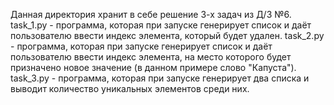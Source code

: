 Данная директория хранит в себе решение 3-х задач из Д/З №6. 
task_1.py - программа, которая при запуске генерирует список и даёт пользователю ввести индекс элемента, который будет удален.
task_2.py - программа, которая при запуске генерирует список и даёт пользователю ввести индекс элемента,
            на место которого будет призначено новое значение (в данном примере слово "Капуста").
task_3.py - программа, которая при запуске генерирует два списка и выводит количество уникальных элементов среди них.
